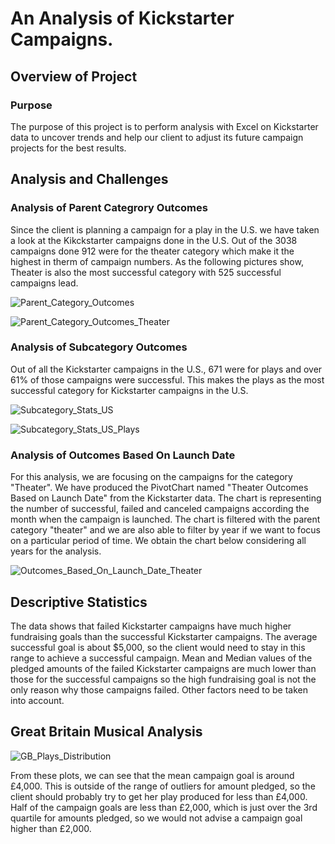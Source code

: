 # An Analysis of Kickstarter Campaigns.

## Overview of Project

### Purpose
The purpose of this project is to perform analysis with Excel on Kickstarter data to uncover trends and help our client to adjust its future campaign projects for the best results.

## Analysis and Challenges

### Analysis of Parent Categrory Outcomes

Since the client is planning a campaign for a play in the U.S. we have taken a look at the Kikckstarter campaigns done in the U.S. Out of the 3038 campaigns done 912 were for the theater category which make it the highest in therm of campaign numbers.
As the following pictures show, Theater is also the most successful category with 525 successful campaigns lead.

![Parent_Category_Outcomes](https://user-images.githubusercontent.com/68669675/88483437-8b8d6980-cf2d-11ea-9635-2ef9554007d4.png)

![Parent_Category_Outcomes_Theater](https://user-images.githubusercontent.com/68669675/88483433-84665b80-cf2d-11ea-85d7-00be4bf239fc.png)


### Analysis of Subcategory Outcomes

Out of all the Kickstarter campaigns in the U.S., 671 were for plays and over 61% of those campaigns were successful. This makes the plays as the most successful category for Kickstarter campaigns in the U.S.

![Subcategory_Stats_US](https://user-images.githubusercontent.com/68669675/88483646-cd6adf80-cf2e-11ea-89fe-8f6cf3e62d57.png)

![Subcategory_Stats_US_Plays](https://user-images.githubusercontent.com/68669675/88483654-d9ef3800-cf2e-11ea-9a63-bb24b711deaf.png)


### Analysis of Outcomes Based On Launch Date

For this analysis, we are focusing on the campaigns for the category "Theater".
We have produced the PivotChart named "Theater Outcomes Based on Launch Date" from the Kickstarter data. The chart is representing the number of successful, failed and canceled campaigns according the month when the campaign is launched. The chart is filtered with the parent category "theater" and we are also able to filter by year if we want to focus on a particular period of time.
We obtain the chart below considering all years for the analysis.

![Outcomes_Based_On_Launch_Date_Theater](https://user-images.githubusercontent.com/68669675/88483662-ed020800-cf2e-11ea-92eb-64e6761ce044.png)


## Descriptive Statistics

The data shows that failed Kickstarter campaigns have much higher fundraising goals than the successful Kickstarter campaigns.
The average successful goal is about $5,000, so the client would need to stay in this range to achieve a successful campaign.
Mean and Median values of the pledged amounts of the failed Kickstarter campaigns are much lower than those for the successful campaigns so the high fundraising goal is not the only reason why those campaigns failed. Other factors need to be taken into account.


## Great Britain Musical Analysis

![GB_Plays_Distribution](https://user-images.githubusercontent.com/68669675/88491896-4b011080-cf6c-11ea-8586-de3d52c99ece.png)

From these plots, we can see that the mean campaign goal is around £4,000. This is outside of the range of outliers for amount pledged, so the client should probably try to get her play produced for less than £4,000. Half of the campaign goals are less than £2,000, which is just over the 3rd quartile for amounts pledged, so we would not advise a campaign goal higher than £2,000.
